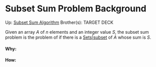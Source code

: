 # Subset Sum Problem Background

Up: [Subset Sum Algorithm](subset_sum_algorithm)
Brother(s):
TARGET DECK

Given an array $A$ of $n$ elements and an integer value $S$, the subset sum problem is the problem of if there is a [Sets|subset](sets|subset) of $A$ whose sum is $S$.



































#### Why:
#### How:









